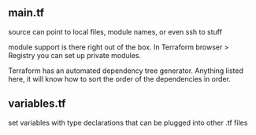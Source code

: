 ## main.tf
  source can point to local files, module names, or even ssh to stuff
  
  module support is there right out of the box. In Terraform browser > Registry you can set up private modules.

  Terraform has an automated dependency tree generator. Anything listed here, it will know how to sort the order of the dependencies in order. 

  ## variables.tf
  set variables with type declarations that can be plugged into other .tf files

  